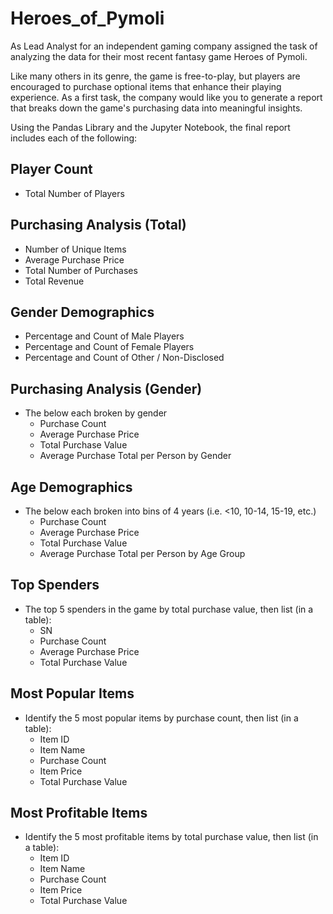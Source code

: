 # Heroes_of_Pymoli
As Lead Analyst for an independent gaming company assigned the task of analyzing the data for their most recent fantasy game Heroes of Pymoli.

Like many others in its genre, the game is free-to-play, but players are encouraged to purchase optional items that enhance their playing experience. As a first task, the company would like you to generate a report that breaks down the game's purchasing data into meaningful insights.

Using the Pandas Library and the Jupyter Notebook, the final report includes each of the following:

## Player Count
- Total Number of Players

## Purchasing Analysis (Total)
- Number of Unique Items
- Average Purchase Price
- Total Number of Purchases
- Total Revenue

## Gender Demographics
- Percentage and Count of Male Players
- Percentage and Count of Female Players
- Percentage and Count of Other / Non-Disclosed

## Purchasing Analysis (Gender)
- The below each broken by gender
  - Purchase Count
  - Average Purchase Price
  - Total Purchase Value
  - Average Purchase Total per Person by Gender

## Age Demographics
- The below each broken into bins of 4 years (i.e. <10, 10-14, 15-19, etc.)
  - Purchase Count
  - Average Purchase Price
  - Total Purchase Value
  - Average Purchase Total per Person by Age Group

## Top Spenders
- The top 5 spenders in the game by total purchase value, then list (in a table):
  - SN
  - Purchase Count
  - Average Purchase Price
  - Total Purchase Value


## Most Popular Items
- Identify the 5 most popular items by purchase count, then list (in a table):
  - Item ID
  - Item Name
  - Purchase Count
  - Item Price
  - Total Purchase Value


## Most Profitable Items
- Identify the 5 most profitable items by total purchase value, then list (in a table):
  - Item ID
  - Item Name
  - Purchase Count
  - Item Price
  - Total Purchase Value




